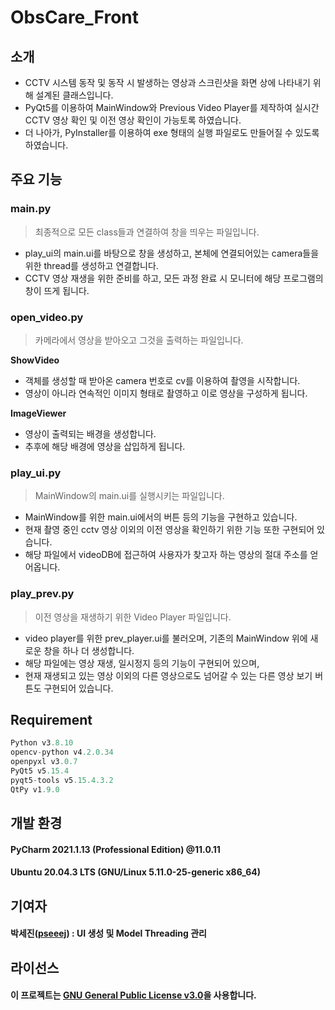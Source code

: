 # ObsCare_Front

## 소개
- CCTV 시스템 동작 및 동작 시 발생하는 영상과 스크린샷을 화면 상에 나타내기 위해 설계된 클래스입니다. </br>
- PyQt5를 이용하여 MainWindow와 Previous Video Player를 제작하여 실시간 CCTV 영상 확인 및 이전 영상 확인이 가능토록 하였습니다. </br>
- 더 나아가, PyInstaller를 이용하여 exe 형태의 실행 파일로도 만들어질 수 있도록 하였습니다.

## 주요 기능
### main.py
> 최종적으로 모든 class들과 연결하여 창을 띄우는 파일입니다.

- play_ui의 main.ui를 바탕으로 창을 생성하고, 본체에 연결되어있는 camera들을 위한 thread를 생성하고 연결합니다. </br>
- CCTV 영상 재생을 위한 준비를 하고, 모든 과정 완료 시 모니터에 해당 프로그램의 창이 뜨게 됩니다.

### open_video.py
> 카메라에서 영상을 받아오고 그것을 출력하는 파일입니다.

<b>ShowVideo</b></br>
- 객체를 생성할 때 받아온 camera 번호로 cv를 이용하여 촬영을 시작합니다.
- 영상이 아니라 연속적인 이미지 형태로 촬영하고 이로 영상을 구성하게 됩니다.</br>

<b>ImageViewer</b></br>
- 영상이 출력되는 배경을 생성합니다.
- 추후에 해당 배경에 영상을 삽입하게 됩니다.

### play_ui.py
> MainWindow의 main.ui를 실행시키는 파일입니다.

- MainWindow를 위한 main.ui에서의 버튼 등의 기능을 구현하고 있습니다.
- 현재 촬영 중인 cctv 영상 이외의 이전 영상을 확인하기 위한 기능 또한 구현되어 있습니다.
- 해당 파일에서 videoDB에 접근하여 사용자가 찾고자 하는 영상의 절대 주소를 얻어옵니다.

### play_prev.py
> 이전 영상을 재생하기 위한 Video Player 파일입니다.

- video player를 위한 prev_player.ui를 불러오며, 기존의 MainWindow 위에 새로운 창을 하나 더 생성합니다.
- 해당 파일에는 영상 재생, 일시정지 등의 기능이 구현되어 있으며,
- 현재 재생되고 있는 영상 이외의 다른 영상으로도 넘어갈 수 있는 다른 영상 보기 버튼도 구현되어 있습니다.


## Requirement
``` python
Python v3.8.10
opencv-python v4.2.0.34
openpyxl v3.0.7
PyQt5 v5.15.4
pyqt5-tools v5.15.4.3.2
QtPy v1.9.0
```

## 개발 환경
#### PyCharm 2021.1.13 (Professional Edition) @11.0.11
#### Ubuntu 20.04.3 LTS (GNU/Linux 5.11.0-25-generic x86_64)

## 기여자
#### 박세진([pseeej](https://github.com/pseeej)) : UI 생성 및 Model Threading 관리

## 라이선스
#### 이 프로젝트는 [GNU General Public License v3.0](https://github.com/SSU-DC-DCWZ/ObsCare_Front/blob/main/LICENSE)을 사용합니다.
